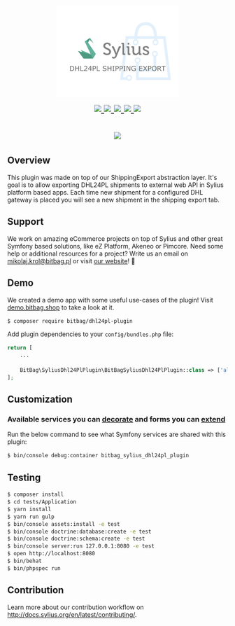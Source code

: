 <h1 align="center">
    <a href="http://bitbag.shop" target="_blank">
        <img src="doc/logo.jpeg" width="55%" />
    </a>
    <br />
    <a href="https://packagist.org/packages/bitbag/dhl24pl-plugin" title="License" target="_blank">
        <img src="https://img.shields.io/packagist/l/bitbag/dhl24pl-plugin.svg" />
    </a>
    <a href="https://packagist.org/packages/bitbag/dhl24pl-plugin" title="Version" target="_blank">
        <img src="https://img.shields.io/packagist/v/bitbag/dhl24pl-plugin.svg" />
    </a>
    <a href="http://travis-ci.org/BitBagCommerce/SyliusDhl24PlPlugin" title="Build status" target="_blank">
            <img src="https://img.shields.io/travis/BitBagCommerce/SyliusDhl24PlPlugin/master.svg" />
        </a>
    <a href="https://scrutinizer-ci.com/g/BitBagCommerce/SyliusDhl24PlPlugin/" title="Scrutinizer" target="_blank">
        <img src="https://img.shields.io/scrutinizer/g/BitBagCommerce/SyliusDhl24PlPlugin.svg" />
    </a>
    <a href="https://packagist.org/packages/bitbag/dhl24pl-plugin" title="Total Downloads" target="_blank">
        <img src="https://poser.pugx.org/bitbag/dhl24pl-plugin/downloads" />
    </a>
    <p>
        <img src="https://sylius.com/assets/badge-approved-by-sylius.png" width="85">
    </p>
</h1>

## Overview

This plugin was made on top of our ShippingExport abstraction layer. It's goal is to allow exporting DHL24PL shipments to external 
web API in Sylius platform based apps. Each time new shipment for a configured 
DHL gateway is placed you will see a new shipment in the shipping export tab.

## Support

We work on amazing eCommerce projects on top of Sylius and other great Symfony based solutions, like eZ Platform, Akeneo or Pimcore.
Need some help or additional resources for a project? Write us an email on mikolaj.krol@bitbag.pl or visit
[our website](https://bitbag.shop/)! :rocket:

## Demo

We created a demo app with some useful use-cases of the plugin! Visit [demo.bitbag.shop](https://demo.bitbag.shop) to take a look at it. 

```bash
$ composer require bitbag/dhl24pl-plugin
```

Add plugin dependencies to your `config/bundles.php` file:
```php
return [
    ...

    BitBag\SyliusDhl24PlPlugin\BitBagSyliusDhl24PlPlugin::class => ['all' => true],
];
```

## Customization

### Available services you can [decorate](https://symfony.com/doc/current/service_container/service_decoration.html) and forms you can [extend](http://symfony.com/doc/current/form/create_form_type_extension.html)

Run the below command to see what Symfony services are shared with this plugin:
```bash
$ bin/console debug:container bitbag_sylius_dhl24pl_plugin
```

## Testing
```bash
$ composer install
$ cd tests/Application
$ yarn install
$ yarn run gulp
$ bin/console assets:install -e test
$ bin/console doctrine:database:create -e test
$ bin/console doctrine:schema:create -e test
$ bin/console server:run 127.0.0.1:8080 -e test
$ open http://localhost:8080
$ bin/behat
$ bin/phpspec run
```

## Contribution

Learn more about our contribution workflow on http://docs.sylius.org/en/latest/contributing/.

